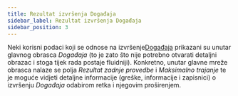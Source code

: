 ```yaml
---
title: Rezultat izvršenja Događaja 
sidebar_label: Rezultat izvršenja Događaja
sidebar_position: 3
---
```


Neki korisni podaci koji se odnose na izvršenje[Događaja](event-intro) prikazani su unutar glavnog obrasca *Događaja* (to je zato što nije potrebno otvarati detaljni obrazac i stoga tijek rada postaje fluidniji). Konkretno, unutar glavne mreže obrasca nalaze se polja *Rezultat zadnje provedbe* i *Maksimalno trajanje* te je moguće vidjeti detaljne informacije (greške, informacije i zapisnici) o izvršenju *Događaja* odabirom retka i njegovim proširenjem.
